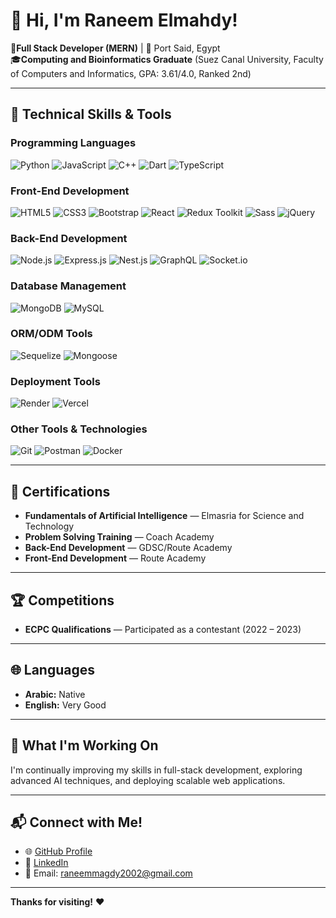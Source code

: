 # 👋 Hi, I'm Raneem Elmahdy!

🌟**Full Stack Developer (MERN)** | 📍 Port Said, Egypt  
🎓**Computing and Bioinformatics Graduate** (Suez Canal University, Faculty of Computers and Informatics, GPA: 3.61/4.0, Ranked 2nd)  

---

## 🚀 Technical Skills & Tools  

### **Programming Languages**  
![Python](https://img.shields.io/badge/Python-3776AB?style=for-the-badge&logo=python&logoColor=white) ![JavaScript](https://img.shields.io/badge/JavaScript-F7DF1E?style=for-the-badge&logo=javascript&logoColor=black) ![C++](https://img.shields.io/badge/C++-00599C?style=for-the-badge&logo=cplusplus&logoColor=white) ![Dart](https://img.shields.io/badge/Dart-0175C2?style=for-the-badge&logo=dart&logoColor=white) ![TypeScript](https://img.shields.io/badge/TypeScript-3178C6?style=for-the-badge&logo=typescript&logoColor=white)  

### **Front-End Development**  
![HTML5](https://img.shields.io/badge/HTML5-E34F26?style=for-the-badge&logo=html5&logoColor=white) ![CSS3](https://img.shields.io/badge/CSS3-1572B6?style=for-the-badge&logo=css3&logoColor=white) ![Bootstrap](https://img.shields.io/badge/Bootstrap-563D7C?style=for-the-badge&logo=bootstrap&logoColor=white) ![React](https://img.shields.io/badge/React-61DAFB?style=for-the-badge&logo=react&logoColor=black) ![Redux Toolkit](https://img.shields.io/badge/Redux_Toolkit-764ABC?style=for-the-badge&logo=redux&logoColor=white) ![Sass](https://img.shields.io/badge/Sass-CC6699?style=for-the-badge&logo=sass&logoColor=white) ![jQuery](https://img.shields.io/badge/jQuery-0769AD?style=for-the-badge&logo=jquery&logoColor=white)  

### **Back-End Development**  
![Node.js](https://img.shields.io/badge/Node.js-339933?style=for-the-badge&logo=nodedotjs&logoColor=white) ![Express.js](https://img.shields.io/badge/Express.js-000000?style=for-the-badge&logo=express&logoColor=white) ![Nest.js](https://img.shields.io/badge/Nest.js-E0234E?style=for-the-badge&logo=nestjs&logoColor=white) ![GraphQL](https://img.shields.io/badge/GraphQL-E10098?style=for-the-badge&logo=graphql&logoColor=white) ![Socket.io](https://img.shields.io/badge/Socket.io-010101?style=for-the-badge&logo=socket.io&logoColor=white)
 

### **Database Management**  
![MongoDB](https://img.shields.io/badge/MongoDB-47A248?style=for-the-badge&logo=mongodb&logoColor=white) ![MySQL](https://img.shields.io/badge/MySQL-4479A1?style=for-the-badge&logo=mysql&logoColor=white)  

### **ORM/ODM Tools**  
![Sequelize](https://img.shields.io/badge/Sequelize-52B0E7?style=for-the-badge&logo=sequelize&logoColor=white) ![Mongoose](https://img.shields.io/badge/Mongoose-880000?style=for-the-badge&logo=mongoose&logoColor=white)  

### **Deployment Tools**  
![Render](https://img.shields.io/badge/Render-0466C8?style=for-the-badge&logo=render&logoColor=white) ![Vercel](https://img.shields.io/badge/Vercel-000000?style=for-the-badge&logo=vercel&logoColor=white)  

### **Other Tools & Technologies**  
![Git](https://img.shields.io/badge/Git-F05032?style=for-the-badge&logo=git&logoColor=white) ![Postman](https://img.shields.io/badge/Postman-FF6C37?style=for-the-badge&logo=postman&logoColor=white) ![Docker](https://img.shields.io/badge/Docker-2496ED?style=for-the-badge&logo=docker&logoColor=white)  

---

## 🏅 Certifications  

- **Fundamentals of Artificial Intelligence** — Elmasria for Science and Technology  
- **Problem Solving Training** — Coach Academy  
- **Back-End Development** — GDSC/Route Academy  
- **Front-End Development** — Route Academy  

---

## 🏆 Competitions  

- **ECPC Qualifications** — Participated as a contestant (2022 – 2023)  

---

## 🌐 Languages  

- **Arabic:** Native  
- **English:** Very Good  

---

## 🎯 What I'm Working On  
I'm continually improving my skills in full-stack development, exploring advanced AI techniques, and deploying scalable web applications.  

---

## 📬 Connect with Me!  

- 🌐 [GitHub Profile](https://github.com/raneemmagdy)  
- 🔗 [LinkedIn](https://www.linkedin.com/in/raneem-elmahdy-56495b2a4)  
- 💬 Email: raneemmagdy2002@gmail.com  

---

**Thanks for visiting!** ❤️
